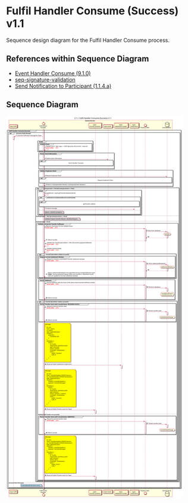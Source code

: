 # Fulfil Handler Consume (Success) v1.1

Sequence design diagram for the Fulfil Handler Consume process.

## References within Sequence Diagram

* [Event Handler Consume (9.1.0)](../../central-event-processor/9.1.0-event-handler-placeholder.md)
* [seq-signature-validation](../../central-event-processor/signature-validation.md)
* [Send Notification to Participant (1.1.4.a)](1.1.4.a-send-notification-to-participant-v1.1.md)

## Sequence Diagram

![seq-fulfil-2.1.1-v1.1.svg](../assets/diagrams/sequence/seq-fulfil-2.1.1-v1.1.svg)
